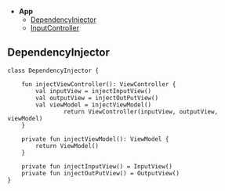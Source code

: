 
* **App**
	* [DependencyInjector](#DependencyInjector)
	* [InputController](#inputcontroller)


## DependencyInjector
```
class DependencyInjector {

    fun injectViewController(): ViewController {
        val inputView = injectInputView()
        val outputView = injectOutPutView()
        val viewModel = injectViewModel()
				return ViewController(inputView, outputView, viewModel)
    }

    private fun injectViewModel(): ViewModel {
        return ViewModel()
    }

    private fun injectInputView() = InputView()
    private fun injectOutPutView() = OutputView()
}
```
